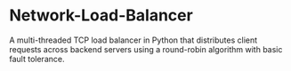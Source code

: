 # Network-Load-Balancer
A multi-threaded TCP load balancer in Python that distributes client requests across backend servers using a round-robin algorithm with basic fault tolerance.

